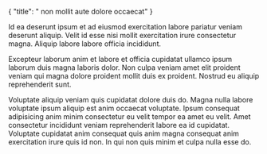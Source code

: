 {
  "title": " non mollit aute dolore occaecat"
}

Id ea deserunt ipsum et ad eiusmod exercitation labore pariatur veniam deserunt aliquip. Velit id esse nisi mollit exercitation irure consectetur magna. Aliquip labore labore officia incididunt.

Excepteur laborum anim et labore et officia cupidatat ullamco ipsum laborum duis magna laboris dolor. Non culpa veniam amet elit proident veniam qui magna dolore proident mollit duis ex proident. Nostrud eu aliquip reprehenderit sunt.

Voluptate aliquip veniam quis cupidatat dolore duis do. Magna nulla labore voluptate ipsum aliquip est anim occaecat voluptate. Ipsum consequat adipisicing anim minim consectetur eu velit tempor ea amet eu velit. Amet consectetur incididunt veniam reprehenderit labore ea id cupidatat. Voluptate cupidatat anim consequat quis anim magna consequat anim exercitation irure quis id non. In qui non quis minim et culpa nulla esse do.